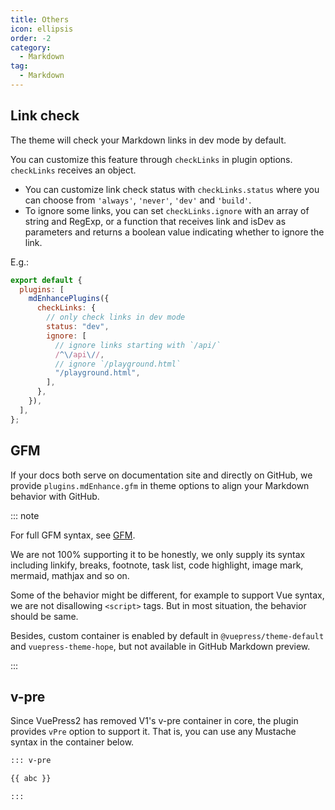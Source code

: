 ```yaml
---
title: Others
icon: ellipsis
order: -2
category:
  - Markdown
tag:
  - Markdown
---
```


## Link check

The theme will check your Markdown links in dev mode by default.

You can customize this feature through `checkLinks` in plugin options. `checkLinks` receives an object.

- You can customize link check status with `checkLinks.status` where you can choose from `'always'`, `'never'`, `'dev'` and `'build'`.
- To ignore some links, you can set `checkLinks.ignore` with an array of string and RegExp, or a function that receives link and isDev as parameters and returns a boolean value indicating whether to ignore the link.

E.g.:

```js
export default {
  plugins: [
    mdEnhancePlugins({
      checkLinks: {
        // only check links in dev mode
        status: "dev",
        ignore: [
          // ignore links starting with `/api/`
          /^\/api\//,
          // ignore `/playground.html`
          "/playground.html",
        ],
      },
    }),
  ],
};
```

## GFM

If your docs both serve on documentation site and directly on GitHub, we provide `plugins.mdEnhance.gfm` in theme options to align your Markdown behavior with GitHub.

::: note

For full GFM syntax, see [GFM](https://github.github.com/gfm/).

We are not 100% supporting it to be honestly, we only supply its syntax including linkify, breaks, footnote, task list, code highlight, image mark, mermaid, mathjax and so on.

Some of the behavior might be different, for example to support Vue syntax, we are not disallowing `<script>` tags. But in most situation, the behavior should be same.

Besides, custom container is enabled by default in `@vuepress/theme-default` and `vuepress-theme-hope`, but not available in GitHub Markdown preview.

:::

## v-pre

Since VuePress2 has removed V1's v-pre container in core, the plugin provides `vPre` option to support it. That is, you can use any Mustache syntax in the container below.

```md
::: v-pre

{{ abc }}

:::
```
